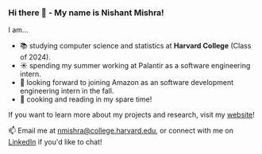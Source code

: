 ### Hi there 👋 - My name is Nishant Mishra!

I am...
- 📚 studying computer science and statistics at **Harvard College** (Class of 2024).
- ☀️ spending my summer working at Palantir as a software engineering intern.
- 🍂 looking forward to joining Amazon as an software development engineering intern in the fall.
- 🎉 cooking and reading in my spare time!

If you want to learn more about my projects and research, visit my [website](https://nmishra459.github.io/)!

📫 Email me at nmishra@college.harvard.edu, or connect with me on [LinkedIn](https://www.linkedin.com/in/nmishra2024/) if you'd like to chat!
